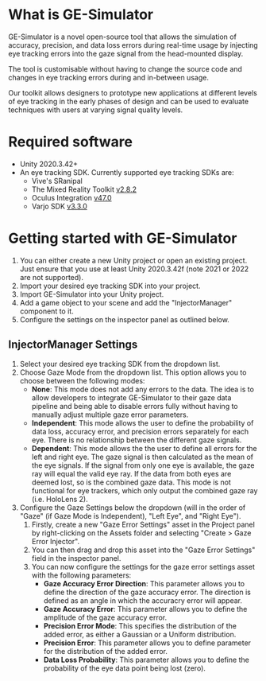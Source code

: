 # What is GE-Simulator

GE-Simulator is a novel open-source tool that allows the simulation of accuracy, precision, and data loss errors during real-time usage by injecting eye tracking errors into the gaze signal from the head-mounted display.

The tool is customisable without having to change the source code and changes in eye tracking errors during and in-between usage.

Our toolkit allows designers to prototype new applications at different levels of eye tracking in the early phases of design and can be used to evaluate techniques with users at varying signal quality levels.

# Required software

* Unity 2020.3.42+
* An eye tracking SDK. Currently supported eye tracking SDKs are:
    * Vive's SRanipal
    * The Mixed Reality Toolkit [v2.8.2](https://github.com/microsoft/MixedRealityToolkit-Unity/releases/tag/v2.8.2)
    * Oculus Integration [v47.0](https://developer.oculus.com/downloads/package/unity-integration/)
    * Varjo SDK [v3.3.0](https://github.com/varjocom/VarjoUnityXRPlugin/releases/tag/3.3.0)


# Getting started with GE-Simulator

1. You can either create a new Unity project or open an existing project. Just ensure that you use at least Unity 2020.3.42f (note 2021 or 2022 are not supported).
2. Import your desired eye tracking SDK into your project.
3. Import GE-Simulator into your Unity project.
4. Add a game object to your scene and add the "InjectorManager" component to it.
5. Configure the settings on the inspector panel as outlined below.

## InjectorManager Settings

1. Select your desired eye tracking SDK from the dropdown list.
2. Choose Gaze Mode from the dropdown list. This option allows you to choose between the following modes: 
    * **None**: This mode does not add any errors to the data. The idea is to allow developers to integrate GE-Simulator to their gaze data pipeline and being able to disable errors fully without having to manually adjust multiple gaze error parameters.
    * **Independent**: This mode allows the user to define the probability of data loss, accuracy error, and precision errors separately for each eye. There is no relationship between the different gaze signals.
    * **Dependent**: This mode allows the the user to define all errors for the left and right eye. The gaze signal is then calculated as the mean of the eye signals. If the signal from only one eye is available, the gaze ray will equal the valid eye ray. If the data from both eyes are deemed lost, so is the combined gaze data. This mode is not functional for eye trackers, which only output the combined gaze ray (i.e. HoloLens 2).
3. Configure the Gaze Settings below the dropdown (will in the order of "Gaze" (if Gaze Mode is Independent), "Left Eye", and "Right Eye"). 
    1. Firstly, create a new "Gaze Error Settings" asset in the Project panel by right-clicking on the Assets folder and selecting "Create > Gaze Error Injector".
    2. You can then drag and drop this asset into the "Gaze Error Settings" field in the inspector panel.
    3. You can now configure the settings for the gaze error settings asset with the following parameters:
        * **Gaze Accuracy Error Direction**: This parameter allows you to define the direction of the gaze accuracy error. The direction is defined as an angle in which the accuracry error will appear.
        * **Gaze Accuracy Error**: This parameter allows you to define the amplitude of the gaze accuracy error.
        * **Precision Error Mode**: This specifies the distribution of the added error, as either a Gaussian or a Uniform distribution.
        * **Precision Error**: This parameter allows you to define parameter for the distribution of the added error.
        * **Data Loss Probability**: This parameter allows you to define the probability of the eye data point being lost (zero).








